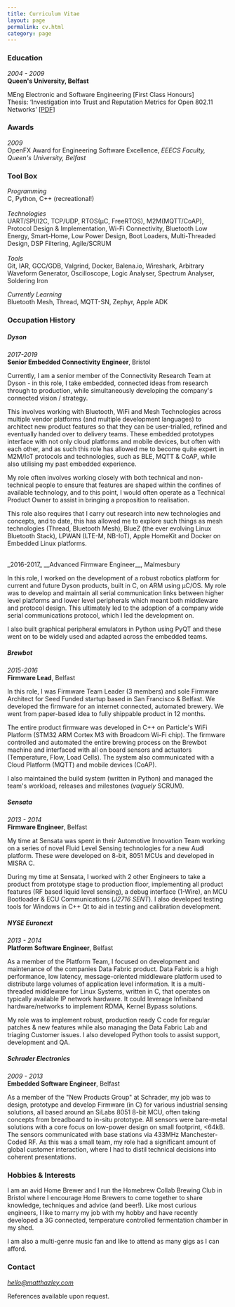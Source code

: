 ```yaml
---
title: Curriculum Vitae
layout: page
permalink: cv.html
category: page
---
```

### Education

_2004 - 2009_  
__Queen's University, Belfast__

MEng Electronic and Software Engineering [First Class Honours]  
Thesis: ‘Investigation into Trust and Reputation Metrics for Open 802.11 Networks’ [[PDF]](https://github.com/mhazley/mhazley.github.io/raw/b79511ef997bc669016a6d7875cdb560bfc6da8f/files/Investigation_of_Trust_and_Reputation_Metrics_for_802_11_Hot_Points.pdf)

### Awards

_2009_  
OpenFX Award for Engineering Software Excellence, *EEECS Faculty, Queen's University, Belfast*

### Tool Box

_Programming_  
C, Python, C++ (recreational!)  
<br>
_Technologies_  
UART/SPI/I2C, TCP/UDP, RTOS(µC, FreeRTOS), M2M(MQTT/CoAP), Protocol Design & Implementation, Wi-Fi Connectivity, Bluetooth Low Energy, Smart-Home, Low Power Design, Boot Loaders, Multi-Threaded Design, DSP Filtering, Agile/SCRUM  
<br>
_Tools_  
Git, IAR, GCC/GDB, Valgrind, Docker, Balena.io, Wireshark, Arbitrary Waveform Generator, Oscilloscope, Logic Analyser, Spectrum Analyser, Soldering Iron

_Currently Learning_  
Bluetooth Mesh, Thread, MQTT-SN, Zephyr, Apple ADK

### Occupation History

##### Dyson
_2017-2019_  
__Senior Embedded Connectivity Engineer__, Bristol

Currently, I am a senior member of the Connectivity Research Team at Dyson - in this role, I take embedded, connected ideas from research through to production, while simultaneously developing the company's connected vision / strategy.

This involves working with Bluetooth, WiFi and Mesh Technologies across multiple vendor platforms (and multiple development languages) to architect new product features so that they can be user-trialled, refined and eventually handed over to delivery teams. These embedded prototypes interface with not only cloud platforms and mobile devices, but often with each other, and as such this role has allowed me to become quite expert in M2M/IoT protocols and technologies, such as BLE, MQTT & CoAP, while also utilising my past embedded experience.

My role often involves working closely with both technical and non-technical people to ensure that features are shaped within the confines of available technology, and to this point, I would often operate as a Technical Product Owner to assist in bringing a proposition to realisation. 

This role also requires that I carry out research into new technologies and concepts, and to date, this has allowed me to explore such things as mesh technologies (Thread, Bluetooth Mesh), BlueZ (the ever evolving Linux Bluetooth Stack), LPWAN (LTE-M, NB-IoT), Apple HomeKit and Docker on Embedded Linux platforms. 

<br>
_2016-2017_  
__Advanced Firmware Engineer__, Malmesbury

In this role, I worked on the development of a robust robotics platform for current and future Dyson products, built in C, on ARM using μC/OS. My role was to develop and maintain all serial communication links between higher level platforms and lower level peripherals which meant both middleware and protocol design. This ultimately led to the adoption of a company wide serial communications protocol, which I led the development on.   

I also built graphical peripheral emulators in Python using PyQT and these went on to be widely used and adapted across the embedded teams.

##### Brewbot
_2015-2016_  
__Firmware Lead__, Belfast

In this role, I was Firmware Team Leader (3 members) and sole Firmware Architect for Seed Funded startup based in San Francisco & Belfast. We developed the firmware for an internet connected, automated brewery. We went from paper-based idea to fully shippable product in 12 months.

The entire product firmware was developed in C++ on Particle's WiFi Platform (STM32 ARM Cortex M3 with Broadcom Wi-Fi chip). The firmware controlled and automated the entire brewing process on the Brewbot machine and interfaced with all on board sensors and actuators (Temperature, Flow, Load Cells). The system also communicated with a Cloud Platform (MQTT) and mobile devices (CoAP).

I also maintained the build system (written in Python) and managed the team's workload, releases and milestones (_vaguely_ SCRUM).

##### Sensata
_2013 - 2014_  
__Firmware Engineer__, Belfast

My time at Sensata was spent in their Automotive Innovation Team working on a series of novel Fluid Level Sensing technologies for a new Audi platform. These were developed on 8-bit, 8051 MCUs and developed in MISRA C. 

During my time at Sensata, I worked with 2 other Engineers to take a product from prototype stage to production floor, implementing all product features (RF based liquid level sensing), a debug interface (1-Wire), an MCU Bootloader & ECU Communications (_J2716 SENT_). I also developed testing tools for Windows in C++ Qt to aid in testing and calibration development. 

##### NYSE Euronext
_2013 - 2014_  
__Platform Software Engineer__, Belfast

As a member of the Platform Team, I focused on development and maintenance of the companies Data Fabric product. Data Fabric is a high performance, low latency, message-oriented middleware platform used to distribute large volumes of application level information. It is a multi-threaded middleware for Linux Systems, written in C, that operates on typically available IP network hardware. It could leverage Infiniband hardware/networks to implement RDMA, Kernel Bypass solutions. 

My role was to implement robust, production ready C code for regular patches & new features while also managing the Data Fabric Lab and triaging Customer issues. I also developed Python tools to assist support, development and QA.

##### Schrader Electronics
_2009 - 2013_  
__Embedded Software Engineer__, Belfast

As a member of the "New Products Group" at Schrader, my job was to design, prototype and develop Firmware (in C) for various industrial sensing solutions, all based around an SiLabs 8051 8-bit MCU, often taking concepts from breadboard to in-situ prototype. All sensors were bare-metal solutions with a core focus on low-power design on small footprint, <64kB. The sensors communicated with base stations via 433MHz Manchester-Coded RF. As this was a small team, my role had a significant amount of global customer interaction, where I had to distil technical decisions into coherent presentations.

### Hobbies & Interests

I am an avid Home Brewer and I run the Homebrew Collab Brewing Club in Bristol where I encourage Home Brewers to come together to share knowledge, techniques and advice (and beer!). Like most curious engineers, I like to marry my job with my hobby and have recently developed a 3G connected, temperature controlled fermentation chamber in my shed.

I am also a multi-genre music fan and like to attend as many gigs as I can afford.

### Contact
*[hello@matthazley.com](mailto:hello@matthazley.com)*

References available upon request.
